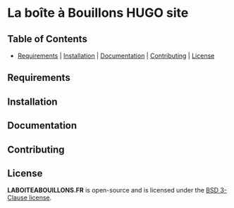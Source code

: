 # La boîte à Bouillons HUGO site

## Table of Contents

- [Requirements](#requirements) | [Installation](#installation) | [Documentation](#documentation) | [Contributing](#contributing) | [License](#license)

## Requirements

## Installation

## Documentation

## Contributing

## License

**LABOITEABOUILLONS.FR** is open-source and is licensed under the [BSD 3-Clause license](LICENSE).
